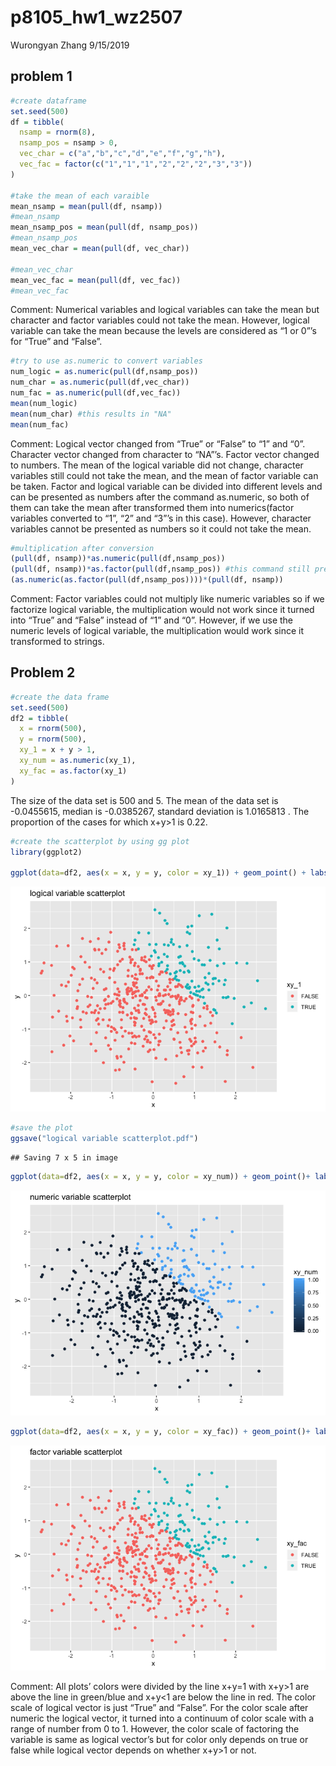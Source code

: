 p8105\_hw1\_wz2507
================
Wurongyan Zhang
9/15/2019

## problem 1

``` r
#create dataframe
set.seed(500)
df = tibble(
  nsamp = rnorm(8),
  nsamp_pos = nsamp > 0,
  vec_char = c("a","b","c","d","e","f","g","h"),
  vec_fac = factor(c("1","1","1","2","2","2","3","3"))
)

#take the mean of each varaible
mean_nsamp = mean(pull(df, nsamp))
#mean_nsamp
mean_nsamp_pos = mean(pull(df, nsamp_pos))
#mean_nsamp_pos
mean_vec_char = mean(pull(df, vec_char))

#mean_vec_char
mean_vec_fac = mean(pull(df, vec_fac))
#mean_vec_fac
```

Comment: Numerical variables and logical variables can take the mean but
character and factor variables could not take the mean. However, logical
variable can take the mean because the levels are considered as “1 or
0”’s for “True” and “False”.

``` r
#try to use as.numeric to convert variables
num_logic = as.numeric(pull(df,nsamp_pos))
num_char = as.numeric(pull(df,vec_char))
num_fac = as.numeric(pull(df,vec_fac))
mean(num_logic)
mean(num_char) #this results in "NA"
mean(num_fac)
```

Comment: Logical vector changed from “True” or “False” to “1” and “0”.
Character vector changed from character to “NA”’s. Factor vector changed
to numbers. The mean of the logical variable did not change, character
variables still could not take the mean, and the mean of factor variable
can be taken. Factor and logical variable can be divided into different
levels and can be presented as numbers after the command as.numeric, so
both of them can take the mean after transformed them into
numerics(factor variables converted to “1”, “2” and “3”’s in this case).
However, character variables cannot be presented as numbers so it could
not take the mean.

``` r
#multiplication after conversion
(pull(df, nsamp))*as.numeric(pull(df,nsamp_pos))
(pull(df, nsamp))*as.factor(pull(df,nsamp_pos)) #this command still present NA's
(as.numeric(as.factor(pull(df,nsamp_pos))))*(pull(df, nsamp))
```

Comment: Factor variables could not multiply like numeric variables so
if we factorize logical variable, the multiplication would not work
since it turned into “True” and “False” instead of “1” and “0”. However,
if we use the numeric levels of logical variable, the multiplication
would work since it transformed to strings.

## Problem 2

``` r
#create the data frame
set.seed(500)
df2 = tibble(
  x = rnorm(500),
  y = rnorm(500),
  xy_1 = x + y > 1,
  xy_num = as.numeric(xy_1),
  xy_fac = as.factor(xy_1) 
)
```

The size of the data set is 500 and 5. The mean of the data set is
-0.0455615, median is -0.0385267, standard deviation is 1.0165813 . The
proportion of the cases for which x+y\>1 is 0.22.

``` r
#create the scatterplot by using gg plot
library(ggplot2)

ggplot(data=df2, aes(x = x, y = y, color = xy_1)) + geom_point() + labs(title = "logical variable scatterplot")
```

![](ds-hw-1_files/figure-gfm/unnamed-chunk-6-1.png)<!-- -->

``` r
#save the plot
ggsave("logical variable scatterplot.pdf")
```

    ## Saving 7 x 5 in image

``` r
ggplot(data=df2, aes(x = x, y = y, color = xy_num)) + geom_point()+ labs(title = "numeric variable scatterplot")
```

![](ds-hw-1_files/figure-gfm/unnamed-chunk-6-2.png)<!-- -->

``` r
ggplot(data=df2, aes(x = x, y = y, color = xy_fac)) + geom_point()+ labs(title = "factor variable scatterplot")
```

![](ds-hw-1_files/figure-gfm/unnamed-chunk-6-3.png)<!-- -->

Comment: All plots’ colors were divided by the line x+y=1 with x+y\>1
are above the line in green/blue and x+y\<1 are below the line in red.
The color scale of logical vector is just “True” and “False”. For the
color scale after numeric the logical vector, it turned into a continuum
of color scale with a range of number from 0 to 1. However, the color
scale of factoring the variable is same as logical vector’s but for
color only depends on true or false while logical vector depends on
whether x+y\>1 or not.
